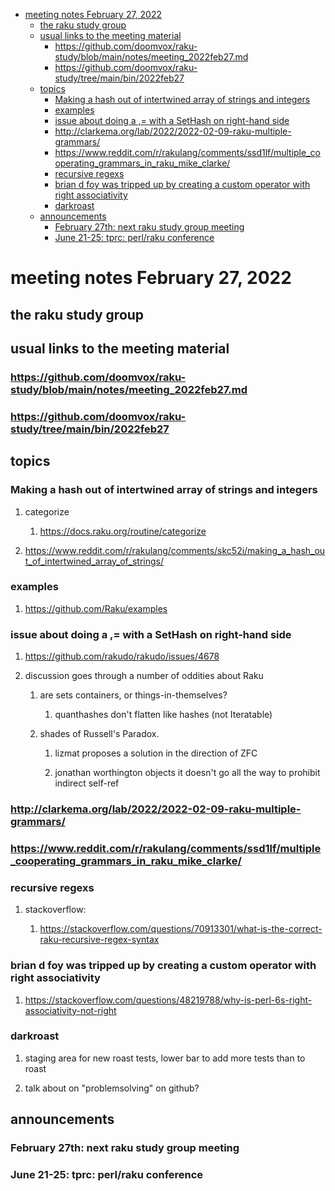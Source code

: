 - [meeting notes February 27, 2022](#org1222d44)
  - [the raku study group](#org0584286)
  - [usual links to the meeting material](#org3a2ed7c)
    - [<https://github.com/doomvox/raku-study/blob/main/notes/meeting_2022feb27.md>](#org4347088)
    - [<https://github.com/doomvox/raku-study/tree/main/bin/2022feb27>](#orgd78c088)
  - [topics](#orgbbb1edf)
    - [Making a hash out of intertwined array of strings and integers](#org27dda11)
    - [examples](#org9f37b1c)
    - [issue about doing a ,= with a SetHash on right-hand side](#orgadd99f0)
    - [<http://clarkema.org/lab/2022/2022-02-09-raku-multiple-grammars/>](#org197f21b)
    - [<https://www.reddit.com/r/rakulang/comments/ssd1lf/multiple_cooperating_grammars_in_raku_mike_clarke/>](#org965e1e2)
    - [recursive regexs](#org112bae4)
    - [brian d foy was tripped up by creating a custom operator with right associativity](#orgb1b8dfa)
    - [darkroast](#org55e055b)
  - [announcements](#org8d7e581)
    - [February 27th: next raku study group meeting](#org7d6c4c0)
    - [June 21-25: tprc: perl/raku conference](#org8b89b2d)


<a id="org1222d44"></a>

# meeting notes February 27, 2022


<a id="org0584286"></a>

## the raku study group


<a id="org3a2ed7c"></a>

## usual links to the meeting material


<a id="org4347088"></a>

### <https://github.com/doomvox/raku-study/blob/main/notes/meeting_2022feb27.md>


<a id="orgd78c088"></a>

### <https://github.com/doomvox/raku-study/tree/main/bin/2022feb27>


<a id="orgbbb1edf"></a>

## topics


<a id="org27dda11"></a>

### Making a hash out of intertwined array of strings and integers

1.  categorize

    1.  <https://docs.raku.org/routine/categorize>

2.  <https://www.reddit.com/r/rakulang/comments/skc52i/making_a_hash_out_of_intertwined_array_of_strings/>


<a id="org9f37b1c"></a>

### examples

1.  <https://github.com/Raku/examples>


<a id="orgadd99f0"></a>

### issue about doing a ,= with a SetHash on right-hand side

1.  <https://github.com/rakudo/rakudo/issues/4678>

2.  discussion goes through a number of oddities about Raku

    1.  are sets containers, or things-in-themselves?
    
        1.  quanthashes don't flatten like hashes (not Iteratable)
    
    2.  shades of Russell's Paradox.
    
        1.  lizmat proposes a solution in the direction of ZFC
        
        2.  jonathan worthington objects it doesn't go all the way to prohibit indirect self-ref


<a id="org197f21b"></a>

### <http://clarkema.org/lab/2022/2022-02-09-raku-multiple-grammars/>


<a id="org965e1e2"></a>

### <https://www.reddit.com/r/rakulang/comments/ssd1lf/multiple_cooperating_grammars_in_raku_mike_clarke/>


<a id="org112bae4"></a>

### recursive regexs

1.  stackoverflow:

    1.  <https://stackoverflow.com/questions/70913301/what-is-the-correct-raku-recursive-regex-syntax>


<a id="orgb1b8dfa"></a>

### brian d foy was tripped up by creating a custom operator with right associativity

1.  <https://stackoverflow.com/questions/48219788/why-is-perl-6s-right-associativity-not-right>


<a id="org55e055b"></a>

### darkroast

1.  staging area for new roast tests, lower bar to add more tests than to roast

2.  talk about on "problemsolving" on github?


<a id="org8d7e581"></a>

## announcements


<a id="org7d6c4c0"></a>

### February 27th: next raku study group meeting


<a id="org8b89b2d"></a>

### June 21-25: tprc: perl/raku conference
